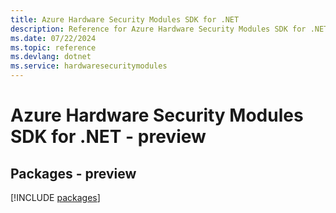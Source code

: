 ```yaml
---
title: Azure Hardware Security Modules SDK for .NET
description: Reference for Azure Hardware Security Modules SDK for .NET
ms.date: 07/22/2024
ms.topic: reference
ms.devlang: dotnet
ms.service: hardwaresecuritymodules
---
```

# Azure Hardware Security Modules SDK for .NET - preview
## Packages - preview
[!INCLUDE [packages](hardware-security-modules-index.md)]